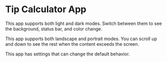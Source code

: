 # Tip Calculator App

This app supports both light and dark modes. Switch between them to see the background, status bar, and color change.

This app supports both landscape and portrait modes. You can scroll up and down to see the rest when the content exceeds the screen.

This app has settings that can change the default behavior.
